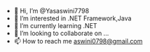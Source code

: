 - 👋 Hi, I’m @Yasaswini7798 
- 👀 I’m interested in .NET Framework,Java
- 🌱 I’m currently learning .NET
- 💞️ I’m looking to collaborate on ...
- 📫 How to reach me aswini0798@gmail.com

<!---
Yasaswini7798/Yasaswini7798 is a ✨ special ✨ repository because its `README.md` (this file) appears on your GitHub profile.
You can click the Preview link to take a look at your changes.
--->
